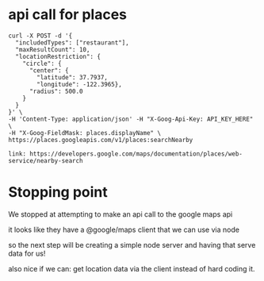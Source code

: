 # api call for places

```
curl -X POST -d '{
  "includedTypes": ["restaurant"],
  "maxResultCount": 10,
  "locationRestriction": {
    "circle": {
      "center": {
        "latitude": 37.7937,
        "longitude": -122.3965},
      "radius": 500.0
    }
  }
}' \
-H 'Content-Type: application/json' -H "X-Goog-Api-Key: API_KEY_HERE" \
-H "X-Goog-FieldMask: places.displayName" \
https://places.googleapis.com/v1/places:searchNearby

link: https://developers.google.com/maps/documentation/places/web-service/nearby-search
```

# Stopping point

We stopped at attempting to make an api call to the google maps api

it looks like they have a @google/maps client that we can use via node

so the next step will be creating a simple node server and having that serve data for us!

also nice if we can: get location data via the client instead of hard coding it.
